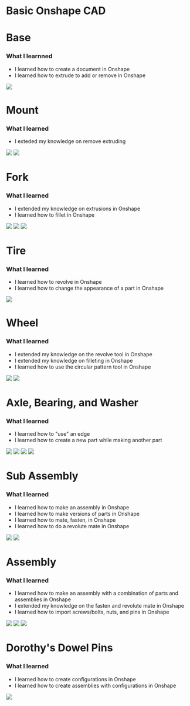 # Basic Onshape CAD

# Base

### What I learnned
* I learned how to create a document in Onshape
* I learned how to extrude to add or remove in Onshape

<img src="Images_BOC/Base_Side.png">

# Mount

### What I learned
* I exteded my knowledge on remove extruding

<img src="Images_BOC/Mount_Tilted.png">
<img src="Images_BOC/Mount_Top.png">

# Fork

### What I learned
* I extended my knowledge on extrusions in Onshape
* I learned how to fillet in Onshape

<img src="Images_BOC/Fork_Side.png">
<img src="Images_BOC/Fork_Tilted.png">
<img src="Images_BOC/Fork_Top.png">

# Tire

### What I learned
* I learned how to revolve in Onshape
* I learned how to change the appearance of a part in Onshape

<img src="Images_BOC/Tire_Tilted.png">

# Wheel

### What I learned
* I extended my knowledge on the revolve tool in Onshape
* I extended my knowledge on filleting in Onshape
* I learned how to use the circular pattern tool in Onshape

<img src="Images_BOC/Wheel_Side.png">
<img src="Images_BOC/Wheel_Tilted.png">

# Axle, Bearing, and Washer

### What I learned
* I learned how to "use" an edge
* l learned how to create a new part while making another part

<img src="Images_BOC/Axle_Bearing_Side.png">
<img src="Images_BOC/Axle_Bearing_Tilted.png">
<img src="Images_BOC/Washer_Side.png">
<img src="Images_BOC/Washer_Tilted.png">

# Sub Assembly

### What I learned
* I learned how to make an assembly in Onshape
* I learned how to make versions of parts in Onshape
* I learned how to mate, fasten, in Onshape
* I learned how to do a revolute mate in Onshape

<img src="Images_BOC/SubAssembly_Side.png">
<img src="Images_BOC/SubAssembly_Top.png">

# Assembly

### What I learned
* I learned how to make an assembly with a combination of parts and assemblies in Onshape
* I extended my knowledge on the fasten and revolute mate in Onshape
* I learned how to import screws/bolts, nuts, and pins in Onshape

<img src="Images_BOC/Assembly_Side.png">
<img src="Images_BOC/Assembly_Top.png">
<img src="Images_BOC/Assembly_Bottom.png">

# Dorothy's Dowel Pins

### What I learned
* I learned how to create configurations in Onshape
* I learned how to create assemblies with configurations in Onshape

<img src="Images_BOC/DDL_Front.png">

